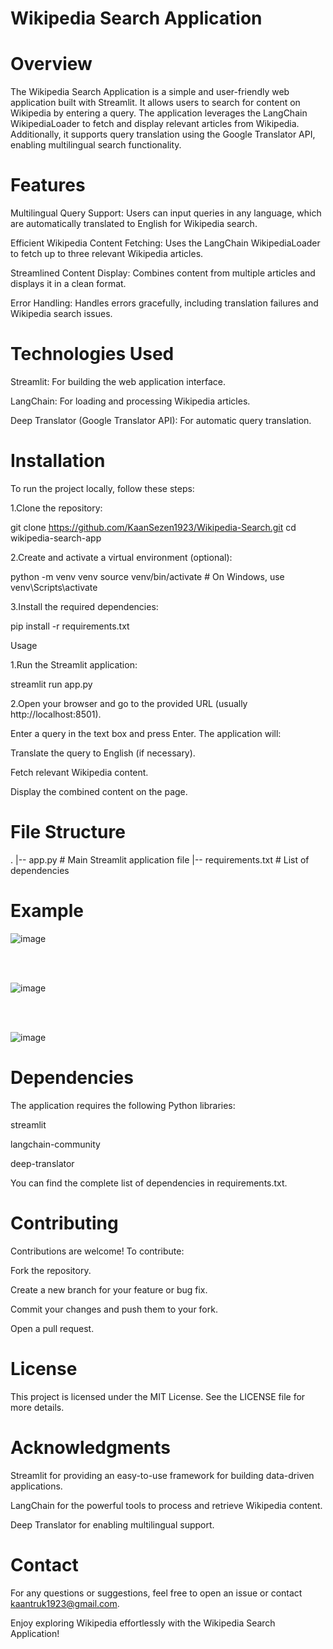 # Wikipedia Search Application

# Overview

The Wikipedia Search Application is a simple and user-friendly web application built with Streamlit. It allows users to search for content on Wikipedia by entering a query. The application leverages the LangChain WikipediaLoader to fetch and display relevant articles from Wikipedia. Additionally, it supports query translation using the Google Translator API, enabling multilingual search functionality.

# Features

Multilingual Query Support: Users can input queries in any language, which are automatically translated to English for Wikipedia search.

Efficient Wikipedia Content Fetching: Uses the LangChain WikipediaLoader to fetch up to three relevant Wikipedia articles.

Streamlined Content Display: Combines content from multiple articles and displays it in a clean format.

Error Handling: Handles errors gracefully, including translation failures and Wikipedia search issues.

# Technologies Used

Streamlit: For building the web application interface.

LangChain: For loading and processing Wikipedia articles.

Deep Translator (Google Translator API): For automatic query translation.

# Installation

To run the project locally, follow these steps:



1.Clone the repository:

git clone https://github.com/KaanSezen1923/Wikipedia-Search.git
cd wikipedia-search-app

2.Create and activate a virtual environment (optional):

python -m venv venv
source venv/bin/activate  # On Windows, use venv\Scripts\activate

3.Install the required dependencies:

pip install -r requirements.txt

Usage

1.Run the Streamlit application:

streamlit run app.py

2.Open your browser and go to the provided URL (usually http://localhost:8501).

Enter a query in the text box and press Enter. The application will:

Translate the query to English (if necessary).

Fetch relevant Wikipedia content.

Display the combined content on the page.

# File Structure

.
|-- app.py                  # Main Streamlit application file
|-- requirements.txt        # List of dependencies

# Example

![image](https://github.com/user-attachments/assets/43daa568-6425-4280-8922-c901f8ca7258)

<br></br>

![image](https://github.com/user-attachments/assets/b9254b2b-1191-4e44-a9a0-41164001ecf5)

<br></br>

![image](https://github.com/user-attachments/assets/7c06680d-6009-468f-abe3-05ad6175f791)




# Dependencies

The application requires the following Python libraries:

streamlit

langchain-community

deep-translator

You can find the complete list of dependencies in requirements.txt.

# Contributing

Contributions are welcome! To contribute:

Fork the repository.

Create a new branch for your feature or bug fix.

Commit your changes and push them to your fork.

Open a pull request.

# License

This project is licensed under the MIT License. See the LICENSE file for more details.

# Acknowledgments

Streamlit for providing an easy-to-use framework for building data-driven applications.

LangChain for the powerful tools to process and retrieve Wikipedia content.

Deep Translator for enabling multilingual support.

# Contact

For any questions or suggestions, feel free to open an issue or contact kaantruk1923@gmail.com.

Enjoy exploring Wikipedia effortlessly with the Wikipedia Search Application!
